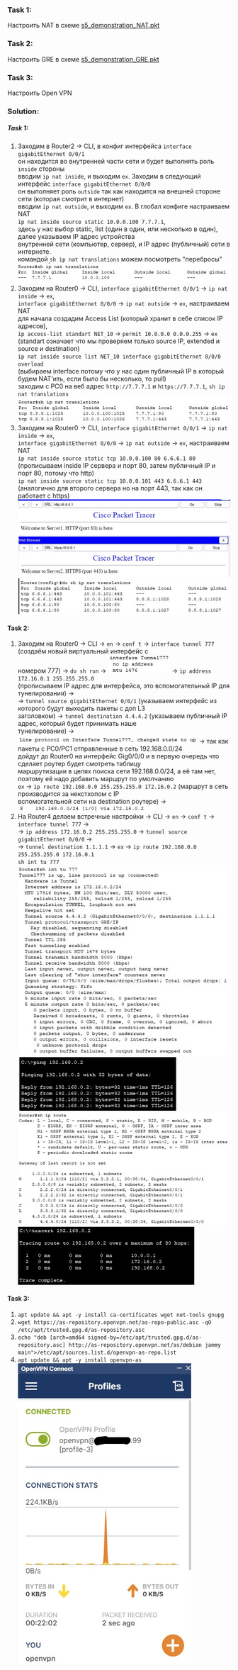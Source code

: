 ### Task 1:

Настроить NAT в схеме [s5_demonstration_NAT.pkt](s5_demonstration_NAT.pkt)

### Task 2:

Настроить GRE в схеме [s5_demonstration_GRE.pkt](s5_demonstration_GRE.pkt)

### Task 3:

Настроить Open VPN

### Solution:

##### Task 1:

1. Заходим в Router2 -> CLI, в конфиг интерфейса `interface gigabitEthernet 0/0/1` <br>
    он находится во внутренней части сети и будет выполнять роль `inside` стороны <br>
    вводим `ip nat inside`, и выходим `ex`. Заходим в следующий интерфейс `interface gigabitEthernet 0/0/0` <br>
    он выполняет роль `outside` так как находится на внешней стороне сети (которая смотрит в интернет) <br>
    вводим `ip nat outside`, и выходим `ex`. В глобал конфиге настраиваем NAT <br> 
    `ip nat inside source static 10.0.0.100 7.7.7.1`, <br>
    здесь у нас выбор static, list (один в один, или несколько в один), далее указываем IP адрес устройства <br>
    внутренней сети (компьютер, сервер), и IP адрес (публичный) сети в интернете. <br>
    командой `sh ip nat translations` можем посмотреть "перебросы" <br>
    ![1.jpg](img%2F1.jpg)
2. Заходим на Router0 -> CLI, `interface gigabitEthernet 0/0/1` -> `ip nat inside` -> `ex`, <br>
   `interface gigabitEthernet 0/0/0` -> `ip nat outside` -> `ex`, настраиваем NAT <br>
    для начала создадим Access List (который хранит в себе список IP адресов), <br>
    `ip access-list standart NET_10` -> `permit 10.0.0.0 0.0.0.255` -> `ex`<br>
    (standart означает что мы проверяем только source IP, extended и source и destination) <br>
    `ip nat inside source list NET_10 interface gigabitEthernet 0/0/0 overload` <br>
   (выбираем interface потому что у нас один публичный IP в который будем NAT'ить, если было бы несколько, то pull)<br>
    заходим с PC0 на веб адрес `http://7.7.7.1` и `https://7.7.7.1`, `sh ip nat translations` <br>
    ![2.jpg](img%2F2.jpg)
3. Заходим на Router0 -> CLI, `interface gigabitEthernet 0/0/1` -> `ip nat inside` -> `ex`, <br>
   `interface gigabitEthernet 0/0/0` -> `ip nat outside` -> `ex`, настраиваем NAT <br>
    `ip nat inside source static tcp 10.0.0.100 80 6.6.6.1 80` <br>
   (прописываем inside IP сервера и порт 80, затем публичный IP и порт 80, потому что http) <br>
    `ip nat inside source static tcp 10.0.0.101 443 6.6.6.1 443` <br>
   (аналогично для второго сервера но на порт 443, так как он работает с https) <br>
    ![3.jpg](img%2F3.jpg) <br>
    ![4.jpg](img%2F4.jpg) <br>
    ![5.jpg](img%2F5.jpg)

#### Task 2:

1. Заходим на Router0 -> CLI -> `en` -> `conf t` -> `interface tunnel 777` (создаём новый виртуальный интерфейс с <br>
    номером 777) -> `do sh run` -> ![6.jpg](img%2F6.jpg) -> `ip address 172.16.0.1 255.255.255.0` <br>
   (прописываем IP адрес для интерфейса, это вспомогательный IP для тунелирования) -> <br>
    -> `tunnel source gigabitEthernet 0/0/1` (указываем интерфейс из которого будут выходить пакеты с доп L3 <br>
    заголовком) -> `tunnel destination 4.4.4.2` (указываем публичный IP адрес, который будет принимать наше <br>
    тунелирование) -> ![7.jpg](img%2F7.jpg) -> так как пакеты с PC0/PC1 отправленные в сеть 192.168.0.0/24 <br>
    дойдут до Router0 на интерфейс Gig0/0/0 и в первую очередь что сделает роутер будет смотреть таблицу <br>
    маршрутизации в целях поиска сети 192.168.0.0/24, а её там нет, поэтому её надо добавить маршрут по умолчанию <br>
    `ex` -> `ip route 192.168.0.0 255.255.255.0 172.16.0.2` (маршрут в сеть производится за некстхопом с IP <br>
    вспомогательной сети на destination роутере) -> ![8.jpg](img%2F8.jpg)
2. На Router4 делаем встречные настройки -> CLI -> `en` -> `conf t` -> `interface tunnel 777` -> <br>
    -> `ip address 172.16.0.2 255.255.255.0` -> `tunnel source gigabitEthernet 0/0/0` -> <br>
    -> `tunnel destination 1.1.1.1` -> `ex` -> `ip route 192.168.0.0 255.255.255.0 172.16.0.1` <br>
    `sh int tu 777` <br>
    ![9.jpg](img%2F9.jpg) <br>
    ![10.jpg](img%2F10.jpg) <br>
    ![11.jpg](img%2F11.jpg) <br>
    ![12.jpg](img%2F12.jpg)

#### Task 3:

1. `apt update && apt -y install ca-certificates wget net-tools gnupg`
2. `wget https://as-repository.openvpn.net/as-repo-public.asc -qO /etc/apt/trusted.gpg.d/as-repository.asc`
3. `echo "deb [arch=amd64 signed-by=/etc/apt/trusted.gpg.d/as-repository.asc] http://as-repository.openvpn.net/as/debian jammy main">/etc/apt/sources.list.d/openvpn-as-repo.list`
4. `apt update && apt -y install openvpn-as` <br>
    ![open_vpn.jpg](..%2FHomework_7%2Fimg%2Fopen_vpn.jpg)